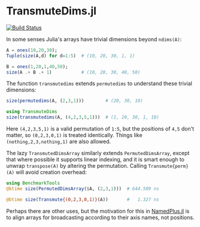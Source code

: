 # TransmuteDims.jl

[![Build Status](https://travis-ci.org/mcabbott/TransmuteDims.jl.svg?branch=master)](https://travis-ci.org/mcabbott/TransmuteDims.jl)

In some senses Julia's arrays have trivial dimensions beyond `ndims(A)`:

```julia
A = ones(10,20,30);
Tuple(size(A,d) for d=1:5)  # (10, 20, 30, 1, 1)

B = ones(1,20,1,40,50);
size(A .+ B .+ 1)           # (10, 20, 30, 40, 50)
```

The function `transmutedims` extends `permutedims` to understand these trivial dimensions:

```julia
size(permutedims(A, (2,3,1)))        # (20, 30, 10)

using TransmuteDims
size(transmutedims(A, (4,2,3,5,1)))  # (1, 20, 30, 1, 10)
```

Here `(4,2,3,5,1)` is a valid permutation of `1:5`, but the positions of `4,5` don't matter, 
so `(0,2,3,0,1)` is treated identically. Things like `(nothing,2,3,nothing,1)` are also allowed.

The lazy `TransmutedDimsArray` similarly extends `PermutedDimsArray`,
except that where possible it supports linear indexing,
and it is smart enough to unwrap `transpose(A)` by altering the permutation.
Calling `Transmute{perm}(A)` will avoid creation overhead:

```julia
using BenchmarkTools
@btime size(PermutedDimsArray($A, (2,3,1)))  # 644.509 ns

@btime size(Transmute{(0,2,3,0,1)}(A))       #   1.327 ns
```

Perhaps there are other uses, but the motivation for this 
in [NamedPlus.jl](https://github.com/mcabbott/NamedPlus.jl) is to align arrays for broadcasting
according to their axis names, not positions. 
